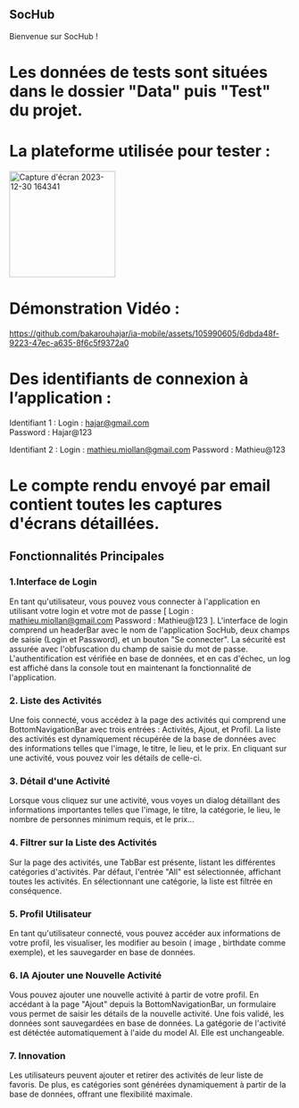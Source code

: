 ## SocHub

Bienvenue sur SocHub !
# Les données de tests sont situées dans le dossier "Data" puis "Test" du projet.
# La plateforme utilisée pour tester :
<img width="190" alt="Capture d'écran 2023-12-30 164341" src="https://github.com/bakarouhajar/ia-mobile/assets/105990605/273efd4b-c160-4a06-8d64-195a23918c6e">

# Démonstration Vidéo : 


https://github.com/bakarouhajar/ia-mobile/assets/105990605/6dbda48f-9223-47ec-a635-8f6c5f9372a0



# Des identifiants de connexion à l’application : 
Identifiant 1 : 
Login : hajar@gmail.com               
Password : Hajar@123

Identifiant 2 : 
Login : mathieu.miollan@gmail.com
Password : Mathieu@123

# Le compte rendu envoyé par email contient toutes les captures d'écrans détaillées.

## Fonctionnalités Principales

### 1.Interface de Login

En tant qu'utilisateur, vous pouvez vous connecter à l'application en utilisant votre login et votre mot de passe [ Login : mathieu.miollan@gmail.com
Password : Mathieu@123 ]. L'interface de login comprend un headerBar avec le nom de l'application SocHub, deux champs de saisie (Login et Password), et un bouton "Se connecter". La sécurité est assurée avec l'obfuscation du champ de saisie du mot de passe. L'authentification est vérifiée en base de données, et en cas d'échec, un log est affiché dans la console tout en maintenant la fonctionnalité de l'application.


### 2. Liste des Activités

Une fois connecté, vous accédez à la page des activités qui comprend une BottomNavigationBar avec trois entrées : Activités, Ajout, et Profil. La liste des activités est dynamiquement récupérée de la base de données avec des informations telles que l'image, le titre, le lieu, et le prix. En cliquant sur une activité, vous pouvez voir les détails de celle-ci.

### 3. Détail d'une Activité

Lorsque vous cliquez sur une activité, vous voyes un dialog  détaillant des informations importantes telles que l'image, le titre, la catégorie, le lieu, le nombre de personnes minimum requis, et le prix...

### 4. Filtrer sur la Liste des Activités

Sur la page des activités, une TabBar est présente, listant les différentes catégories d'activités. Par défaut, l'entrée "All" est sélectionnée, affichant toutes les activités. En sélectionnant une catégorie, la liste est filtrée en conséquence.

### 5. Profil Utilisateur

En tant qu'utilisateur connecté, vous pouvez accéder aux informations de votre profil, les visualiser, les modifier au besoin ( image , birthdate comme exemple), et les sauvegarder en base de données.

### 6. IA Ajouter une Nouvelle Activité

Vous pouvez ajouter une nouvelle activité à partir de votre profil. En accédant à la page "Ajout" depuis la BottomNavigationBar, un formulaire vous permet de saisir les détails de la nouvelle activité. Une fois validé, les données sont sauvegardées en base de données. La gatégorie de l'activité est détéctée automatiquement à l'aide du model AI. Elle est unchangeable.

### 7. Innovation

Les utilisateurs peuvent ajouter et retirer des activités de leur liste de favoris. De plus, es catégories sont générées dynamiquement à partir de la base de données, offrant une flexibilité maximale. 

